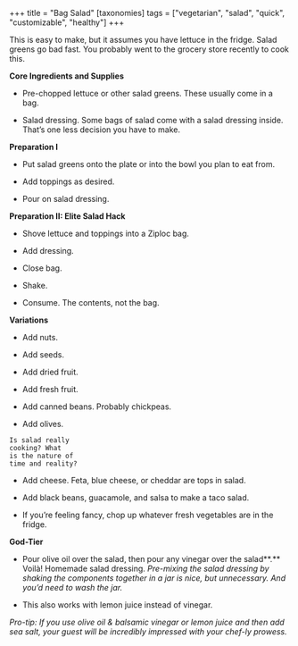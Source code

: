 +++
title = "Bag Salad"
[taxonomies]
tags = ["vegetarian", "salad", "quick", "customizable", "healthy"]
+++

This is easy to make, but it assumes you have lettuce in the
fridge. Salad greens go bad fast. You probably went to the
grocery store recently to cook this.

**Core Ingredients and Supplies**
- Pre-chopped lettuce or other salad greens. These usually come in a bag.

- Salad dressing. Some bags of salad come with a salad dressing inside.
That’s one less decision you have to make.

**Preparation I**
- Put salad greens onto the plate or into the bowl you plan to eat from.

- Add toppings as desired.

- Pour on salad dressing.

**Preparation II: Elite Salad Hack**
- Shove lettuce and toppings into a Ziploc bag.

- Add dressing.

- Close bag.

- Shake.

- Consume. The contents, not the bag.

**Variations**
- Add nuts.

- Add seeds.

- Add dried fruit.

- Add fresh fruit.

- Add canned beans. Probably chickpeas.

- Add olives.

```
Is salad really
cooking? What
is the nature of
time and reality?
```


- Add cheese. Feta, blue cheese, or cheddar are tops in salad.

- Add black beans, guacamole, and salsa to make a taco salad.

- If you’re feeling fancy, chop up whatever fresh vegetables are in the
fridge.

**God-Tier**
- Pour olive oil over the salad, then pour any vinegar over the salad**.** Voilà!
Homemade salad dressing. _Pre-mixing the salad dressing by shaking the
components together in a jar is nice, but unnecessary. And you’d need to wash
the jar._

- This also works with lemon juice instead of vinegar.

_Pro-tip: If you use olive oil & balsamic vinegar or lemon juice and then add sea salt,
your guest will be incredibly impressed with your chef-ly prowess._